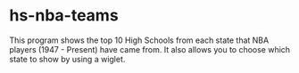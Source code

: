 # hs-nba-teams
This program shows the top 10 High Schools from each state that NBA players (1947 - Present) have came from. It also allows you to choose which state to show by using a wiglet. 
